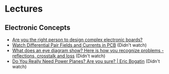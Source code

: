 # Lectures

## Electronic Concepts 
- [Are you the right person to design complex electronic boards?](https://youtu.be/I_MNw4EWer0)
- [Watch Differential Pair Fields and Currents in PCB](https://youtu.be/Rr9NBtrA4t4) (Didn't watch)
- [What does an eye diagram show? Here is how you recognize problems - reflections, crosstalk and loss](https://youtu.be/sKOUOU-hVEs) (Didn't watch)
- [Do You Really Need Power Planes? Are you sure? | Eric Bogatin](https://youtu.be/kdCJxdR7L_I) (Didn't watch)
